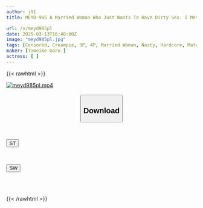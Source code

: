 ```yaml
---
author: j91
title: MEYD-985 A Married Woman Who Just Wants To Have Dirty Sex. I Met Up With A Slutty Wife In Noge, Yokohama And Had Some Nasty Sex At A Love Hotel. Mayumi (34 Years Old)

url: /v/meyd985pl
date: 2025-03-13T16:40:00Z
image: "meyd985pl.jpg"
tags: [Censored, Creampie, 3P, 4P, Married Woman, Nasty, Hardcore, Mature Woman	]
maker: [Tameike Goro-]
actress: [ ]
---
```



{{< rawhtml >}}

<div class="video" data-videoid="AQG1KbvPMWu4vD">
    <a href="javascript:;">
        <img src="/v/meyd985pl/meyd985pl.jpg" width="WIDTH" height="HEIGHT" alt="meyd985pl.mp4" loading="lazy">
    </a>
</div>

<script type="text/javascript" src="https://j91.asia/asset/on-demand-st.js"></script>

<br>
  <link rel="stylesheet" href="https://j91.asia/asset/bs5.css">
  
  <center>
  <button class="btn btn-primary" type="button" data-bs-toggle="collapse" data-bs-target=".multi-collapse" aria-expanded="false" aria-controls="multiCollapseExample1 multiCollapseExample2"><h2>Download</h2></button></center>
</p>
<div class="row">
  <div class="col">
    <div class="collapse multi-collapse" id="multiCollapseExample1">
      <div class="card card-body">
	      	      <br>
<div class="buttons">  
<p><a href="/v/meyd985pl/st.html" target="_blank"><button class="btn-hover color-3"><i class="fa fa-download"></i> ST</button></a></p></div>
    </div>
  </div>
</div>
  <div class="col">
    <div class="collapse multi-collapse" id="multiCollapseExample2">
      <div class="card card-body">
	      <br>
<div class="buttons">
<p><a href="/v/meyd985pl/sw.html" target="_blank"><button class="btn-hover color-2"><i class="fa fa-download"></i> SW</button></a></p></div>
<br><br>
      </div>
    </div>
  </div>
</div>

{{< /rawhtml >}}